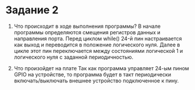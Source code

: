 # Задание 2
1. Что происходит в ходе выполнения программы?
    В начале программы определяются смещения регистров данных и направления порта. Перед циклом while() 24-й пин настраивается как выход и переводится в положение логического нуля. Далее в цикле этот пин переключается между состояниями логической 1 и логического нуля с заданной периодичностью.

2. Что произойдет на плате
    Так как программа управляет 24-ым пином GPIO на устройстве, то программа будет в такт периодически включать/выключать внешнее устройство подключенное к пину.